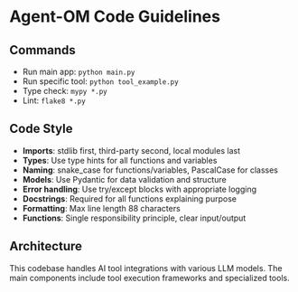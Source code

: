 # Agent-OM Code Guidelines

## Commands
- Run main app: `python main.py`
- Run specific tool: `python tool_example.py`
- Type check: `mypy *.py`
- Lint: `flake8 *.py`

## Code Style
- **Imports**: stdlib first, third-party second, local modules last
- **Types**: Use type hints for all functions and variables
- **Naming**: snake_case for functions/variables, PascalCase for classes
- **Models**: Use Pydantic for data validation and structure
- **Error handling**: Use try/except blocks with appropriate logging
- **Docstrings**: Required for all functions explaining purpose
- **Formatting**: Max line length 88 characters
- **Functions**: Single responsibility principle, clear input/output

## Architecture
This codebase handles AI tool integrations with various LLM models. The main components include tool execution frameworks and specialized tools.
